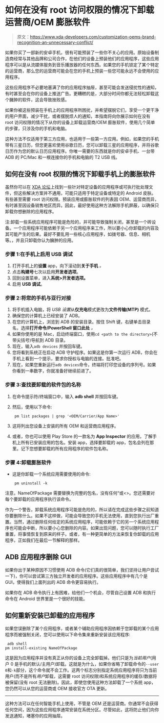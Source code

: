 # 如何在没有 root 访问权限的情况下卸载运营商/OEM 膨胀软件

> 原文：<https://www.xda-developers.com/customization-oems-brand-recognition-an-unnecessary-conflict/>

如果你买了一部新的安卓手机，很有可能预装了一些你不关心的应用。原始设备制造商经常与其他品牌和公司合作，在他们的设备上预装他们的应用程序，这些应用程序可以是从流媒体服务到音乐播放器的任何东西。如果您的手机锁定了某个特定的运营商，那么您的运营商可能会在您的手机上预装一些您可能永远不会使用的应用程序。

这些应用程序不必要地塞满了你的应用程序抽屉，甚至可能会发送侵扰性的通知，有时甚至会在你的设备上推送广告。更糟糕的是，大部分时间你都无法轻松卸载这个臃肿的软件，这会导致挫败感。

如果你被这些预装在手机上的应用程序所困扰，并希望摆脱它们，享受一个更干净的用户界面，减少干扰，或者摆脱烦人的通知，本指南将向你展示如何在没有 root 访问权限的情况下从你的设备上卸载运营商/OEM 膨胀软件，使用几个简单的步骤，只涉及你的手机和电脑。

这种方法不仅适用于第三方应用，也适用于一些第一方应用。例如，如果您的手机带有三星日历，但您更喜欢使用谷歌日历，您可以卸载三星的应用程序，并将谷歌日历作为您的默认日历应用程序。你唯一需要的东西就是你的安卓手机、一台带 ADB 的 PC/Mac 和一根连接你的手机和电脑的 T2 USB 线。

## 如何在没有 root 权限的情况下卸载手机上的膨胀软件

虽然你可以在 [XDA 论坛](https://forum.xda-developers.com/)上找到一些针对特定设备的应用程序或可执行批处理文件，但这些解决方案并不通用，可能只适用于特定设备或特定的 Android 皮肤。有些甚至需要 root 访问权限。预装应用或膨胀软件的列表因 OEM、运营商而异，有时甚至因设备销售地区而异。因此，最好使用这种方法解除手机屏蔽，以确保只卸载你想删除的应用程序。

注:卸载一些系统应用程序可能是危险的，并可能导致强制关闭，甚至是一个砖设备。一个应用程序可能依赖于另一个应用程序来工作，所以要小心你卸载的内容及其可能产生的后果。最好不要乱用一些核心应用程序，如拨号器、信息、相机等。，并且只卸载你认为臃肿的应用。

### 步骤 1:在手机上启用 USB 调试

1.  打开手机上的**设置** app，向下滚动到**关于手机** *。*
2.  点击**构建号**七次以启用**开发者选项**。
3.  回到设置菜单，进入**系统>开发者选项。**
4.  启用 **USB 调试**。

### 步骤 2:将您的手机与亚行对接

1.  将手机插入电脑，将 *USB 设置*从**仅充电**模式更改为**文件传输(MTP)** 模式。
2.  确保您的计算机上已经安装了 ADB。
3.  在您的计算机上，浏览到 ADB 的安装目录。按住 Shift 键，右键单击目录名，选择**打开命令/PowerShell 窗口此处** *。*
4.  如果你使用的是 Mac，启动终端窗口，使用`cd <path to the directory>`(不带尖括号)导航到 ADB 目录。
5.  现在，输入`adb devices` 并按回车键。
6.  您将看到系统正在启动 ADB 守护程序。如果这是你第一次运行 ADB，你会在手机上看到一个提示，要求你授权与电脑的连接。批准吧。
7.  现在，如果您重新运行`adb devices`命令，终端将打印您设备的序列号。如果你看到一串数字，你就准备好继续前进了。

### 步骤 3:查找要卸载的软件包的名称

1.  在命令提示符/终端窗口中，输入 **adb shell** 并按回车键。
2.  然后，使用以下命令:

    ```
     pm list packages | grep '<OEM/Carrier/App Name>' 
    ```

3.  这将列出您设备上安装的所有 OEM 和运营商应用程序。
4.  或者，你也可以使用 Play Store 的一款名为 **App Inspector** 的应用，了解手机上所有已安装应用的包名。安装 app，选择要卸载的 app，包名会列在那里。记下您想要卸载的所有应用程序的软件包名称。

### 步骤 4:卸载膨胀软件

*   这是你卸载一个系统应用需要使用的命令:

    ```
     pm uninstall -k  
    ```

注意，NameOfPackage 需要替换为完整的包名，没有任何“或<>。您还需要对每个要卸载的应用程序执行该命令。

作为一个警告，卸载系统应用程序可能是危险的，所以请在完成这些步骤之前知道你要删除什么。如果不这样做，可能会导致您的手机无法使用，直到您执行出厂重置。当然，通过删除任何给定的系统应用程序，可能依赖于它的另一个系统应用程序也可能会中断，所以要小心您删除的内容。如果出现问题，您可以随时执行工厂重置，将事情恢复到原来的样子。或者，有一种更简单的方法来恢复你卸载的应用程序，正如我们在最后一节解释的那样。

## ADB 应用程序删除 GUI

如果你出于某种原因不习惯使用 ADB 命令(它们真的很简单，我们坚持让用户尝试一下)，你可以尝试第三方独立开发者的应用程序。这些应用程序中有几个是 GUI，使得我们上面列出的 ADB 命令更容易执行。

如果你在 ADB 命令执行上有困难，给他们一个机会，尽管自己设置 ADB 和执行命令在 Android 世界里是一个很好的技能。

## 如何重新安装已卸载的应用程序

如果您误删除了某个应用程序，或者某个辅助应用程序因依赖于您卸载的某个应用程序而被强制关闭，您可以使用以下命令集来重新安装该应用程序:

```
 adb shell
pm install-existing NameOfPackage 
```

这是因为应用程序并没有真正从你的设备上完全卸载掉。他们只是为*当前用户*(用户 0 是手机的默认/主用户)卸载。这就是为什么，如果你省略了卸载命令的`--user 0`和`-k`部分，这个命令就不会工作。这两个标志分别指定系统应用程序将只为当前用户(而不是所有*用户*卸载，这需要 root 访问权限)和系统应用程序的缓存/数据将被保留(没有 root 无法删除)。因此，即使您使用这种方法卸载了一个系统 app，您仍然可以从您的运营商或 OEM 接收官方 OTA 更新。

* * *

这种方法可以在任何智能手机上使用，不管是 OEM 还是运营商。你通常不会获得任何空间，因为这些应用程序通常安装在系统分区。尽管如此，这将防止他们向你发送通知，堵塞你的应用抽屉。